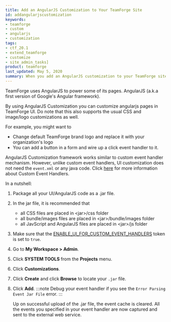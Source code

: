 ```yaml
---
title: Add an AngularJS Customization to Your TeamForge Site
id: addangularjscustomization
keywords: 
- teamforge
- custom
- angularjs
- customization
tags:
- ctf_20.1
- extend_teamforge
- customize
- site_admin_tasks]
product: teamforge
last_updated: May 5, 2020
summary: When you add an AngularJS customization to your TeamForge site using .jar files.
---
```


TeamForge uses AngularJS to power some of its pages. AngularJS (a.k.a first version of Google's Angular framework).

By using AngularJS Customization you can customize angularjs pages in TeamForge UI. Do note that this also supports the usual CSS and image/logo customizations as well.

For example, you might want to 

* Change default TeamForge brand logo and replace it with your organization's logo
* You can add a button in a form and wire up a click event handler to it.

AngularJS Customization framework works similar to custom event handler mechanism. However, unlike custom event handlers, UI customization does not need the `event.xml` or any java code. Click [here](./addcustomeventhandler) for more information about Custom Event Handlers.

In a nutshell:
1. Package all your UI/AngularJS code as a .jar file.
2. In the jar file, it is recommended that 
    - all CSS files are placed in \<jar\>/css folder
    - all bundle/images files are placed in \<jar\>/bundle/images folder
    - all JavScript and AngularJS files are placed in \<jar\>/js folder
3. Make sure that the [ENABLE_UI_FOR_CUSTOM_EVENT_HANDLERS](./siteoptiontokens#enableuiforcustomeventhandlers) token is set to `true`.
4. Go to **My Workspace > Admin**.
5. Click **SYSTEM TOOLS** from the **Projects** menu.
6. Click **Customizations**.
7. Click **Create** and click **Browse** to locate your `.jar` file.
8. Click **Add**.
   :::note
   Debug your event handler if you see the `Error Parsing Event Jar File` error.
   :::

   Up on successful upload of the .jar file, the event cache is cleared. All the events you specified in your event handler are now captured and sent to the external web service.

